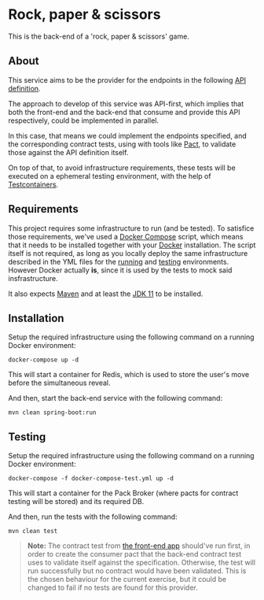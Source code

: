 
# Rock, paper & scissors

This is the back-end of a 'rock, paper & scissors' game.

## About

This service aims to be the provider for the endpoints in the following [API definition](https://github.com/jobosk/rps-api).

The approach to develop of this service was API-first, which implies that both the front-end and the back-end that consume and provide this API respectively, could be implemented in parallel.

In this case, that means we could implement the endpoints specified, and the corresponding contract tests, using with tools like [Pact](https://pact.io/), to validate those against the API definition itself.

On top of that, to avoid infrastructure requirements, these tests will be executed on a ephemeral testing environment, with the help of [Testcontainers](https://www.testcontainers.org/).

## Requirements

This project requires some infrastructure to run (and be tested). To satisfice those requirements, we've used a [Docker Compose](https://docs.docker.com/compose/) script, which means that it needs to be installed together with your [Docker](https://www.docker.com/) installation.
The script itself is not required, as long as you locally deploy the same infrastructure described in the YML files for the [running](https://github.com/jobosk/rps-service/blob/master/docker-compose.yaml) and [testing](https://github.com/jobosk/rps-service/blob/master/docker-compose-test.yaml) environments. However Docker actually **is**, since it is used by the tests to mock said insfrastructure.

It also expects [Maven](https://maven.apache.org/install.html) and at least the [JDK 11](https://docs.oracle.com/en/java/javase/11/install/overview-jdk-installation.html) to be installed.

## Installation

Setup the required infrastructure using the following command on a running Docker environment:
```
docker-compose up -d
```
This will start a container for Redis, which is used to store the user's move before the simultaneous reveal.

And then, start the back-end service with the following command:
```
mvn clean spring-boot:run
```

## Testing

Setup the required infrastructure using the following command on a running Docker environment:
```
docker-compose -f docker-compose-test.yml up -d
```
This will start a container for the Pack Broker (where pacts for contract testing will be stored) and its required DB.

And then, run the tests with the following command:
```
mvn clean test
```
> **Note:** The contract test from [the front-end app](https://github.com/jobosk/rps-front) should've run first, in order to create the consumer pact that the back-end contract test uses to validate itself against the specification. Otherwise, the test will run successfully but no contract would have been validated. This is the chosen behaviour for the current exercise, but it could be changed to fail if no tests are found for this provider.
